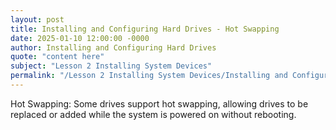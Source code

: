 ```yaml
---
layout: post
title: Installing and Configuring Hard Drives - Hot Swapping
date: 2025-01-10 12:00:00 -0000
author: Installing and Configuring Hard Drives
quote: "content here"
subject: "Lesson 2 Installing System Devices"
permalink: "/Lesson 2 Installing System Devices/Installing and Configuring Hard Drives/Installing and Configuring Hard Drives - Hot Swapping"
---
```


Hot Swapping: Some drives support hot swapping, allowing drives to be replaced or added while the system is powered on without rebooting.
